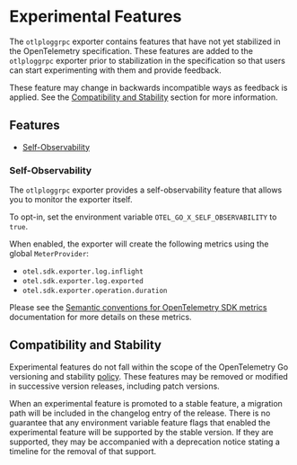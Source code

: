 # Experimental Features

The `otlploggrpc` exporter contains features that have not yet stabilized in the OpenTelemetry specification.
These features are added to the `otlploggrpc` exporter prior to stabilization in the specification so that users can start experimenting with them and provide feedback.

These feature may change in backwards incompatible ways as feedback is applied.
See the [Compatibility and Stability](#compatibility-and-stability) section for more information.

## Features

- [Self-Observability](#self-observability)

### Self-Observability

The `otlploggrpc` exporter provides a self-observability feature that allows you to monitor the exporter itself.

To opt-in, set the environment variable `OTEL_GO_X_SELF_OBSERVABILITY` to `true`.

When enabled, the exporter will create the following metrics using the global `MeterProvider`:

- `otel.sdk.exporter.log.inflight`
- `otel.sdk.exporter.log.exported`
- `otel.sdk.exporter.operation.duration`

Please see the [Semantic conventions for OpenTelemetry SDK metrics] documentation for more details on these metrics.

[Semantic conventions for OpenTelemetry SDK metrics]: https://github.com/open-telemetry/semantic-conventions/blob/v1.36.0/docs/otel/sdk-metrics.md

## Compatibility and Stability

Experimental features do not fall within the scope of the OpenTelemetry Go versioning and stability [policy](../../../../../../VERSIONING.md).
These features may be removed or modified in successive version releases, including patch versions.

When an experimental feature is promoted to a stable feature, a migration path will be included in the changelog entry of the release.
There is no guarantee that any environment variable feature flags that enabled the experimental feature will be supported by the stable version.
If they are supported, they may be accompanied with a deprecation notice stating a timeline for the removal of that support.
